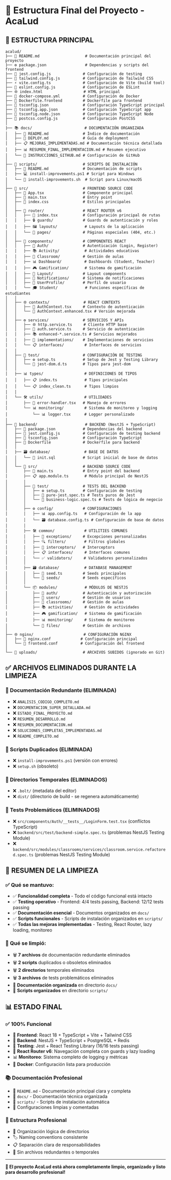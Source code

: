 # 📁 Estructura Final del Proyecto - AcaLud

## 🎯 **ESTRUCTURA PRINCIPAL**

```
acalud/
├── 📄 README.md                    # Documentación principal del proyecto
├── ⚙️ package.json                 # Dependencias y scripts del frontend
├── 🧪 jest.config.js              # Configuración de testing
├── 🎨 tailwind.config.js          # Configuración de Tailwind CSS
├── ⚡ vite.config.ts              # Configuración de Vite (build tool)
├── 📝 eslint.config.js            # Configuración de ESLint
├── 🌐 index.html                  # HTML principal
├── 🐳 docker-compose.yml          # Configuración de Docker
├── 🐳 Dockerfile.frontend         # Dockerfile para frontend
├── 🔧 tsconfig.json               # Configuración TypeScript principal
├── 🔧 tsconfig.app.json           # Configuración TypeScript app
├── 🔧 tsconfig.node.json          # Configuración TypeScript Node
├── 🎨 postcss.config.js           # Configuración PostCSS
│
├── 📚 docs/                       # DOCUMENTACIÓN ORGANIZADA
│   ├── 📄 README.md               # Índice de documentación
│   ├── 🚀 DEPLOY.md               # Guía de deployment
│   ├── 📋 MEJORAS_IMPLEMENTADAS.md # Documentación técnica detallada
│   ├── 📊 RESUMEN_FINAL_IMPLEMENTACION.md # Resumen ejecutivo
│   └── 📝 INSTRUCCIONES_GITHUB.md # Configuración de GitHub
│
├── 🔧 scripts/                    # SCRIPTS DE INSTALACIÓN
│   ├── 📄 README.md               # Documentación de scripts
│   ├── 💻 install-improvements.ps1 # Script para Windows
│   └── 🐧 install-improvements.sh  # Script para Linux/macOS
│
├── 🎨 src/                        # FRONTEND SOURCE CODE
│   ├── 📱 App.tsx                 # Componente principal
│   ├── 🎯 main.tsx                # Entry point
│   ├── 🎨 index.css               # Estilos principales
│   │
│   ├── 🔀 router/                 # REACT ROUTER v6
│   │   ├── 📄 index.tsx           # Configuración principal de rutas
│   │   ├── 🔒 guards/             # Guards de autenticación y roles
│   │   ├── 🖼️ layouts/            # Layouts de la aplicación
│   │   └── 📄 pages/              # Páginas especiales (404, etc.)
│   │
│   ├── 🧩 components/             # COMPONENTES REACT
│   │   ├── 🔐 Auth/               # Autenticación (Login, Register)
│   │   ├── 📚 Activity/           # Actividades educativas
│   │   ├── 🏫 Classroom/          # Gestión de aulas
│   │   ├── 📊 Dashboard/          # Dashboards (Student, Teacher)
│   │   ├── 🎮 Gamification/       # Sistema de gamificación
│   │   ├── 🎨 Layout/             # Layout components
│   │   ├── 🔔 Notifications/      # Sistema de notificaciones
│   │   ├── 👤 UserProfile/        # Perfil de usuario
│   │   └── 🎓 Student/            # Funciones específicas de estudiantes
│   │
│   ├── 🌐 contexts/               # REACT CONTEXTS
│   │   ├── 🔐 AuthContext.tsx     # Contexto de autenticación
│   │   └── 🔐 AuthContext.enhanced.tsx # Versión mejorada
│   │
│   ├── ⚙️ services/               # SERVICIOS Y APIs
│   │   ├── 🌐 http.service.ts     # Cliente HTTP base
│   │   ├── 🔐 auth.service.ts     # Servicio de autenticación
│   │   ├── 📚 enhanced-*.service.ts # Servicios mejorados
│   │   ├── 🔧 implementations/    # Implementaciones de servicios
│   │   └── 📋 interfaces/         # Interfaces de servicios
│   │
│   ├── 🧪 test/                   # CONFIGURACIÓN DE TESTING
│   │   ├── ⚙️ setup.ts            # Setup de Jest y Testing Library
│   │   └── 📝 jest-dom.d.ts       # Tipos para jest-dom
│   │
│   ├── 📊 types/                  # DEFINICIONES DE TIPOS
│   │   ├── 📋 index.ts            # Tipos principales
│   │   └── 📋 index_clean.ts      # Tipos limpios
│   │
│   └── 🛠️ utils/                  # UTILIDADES
│       ├── 🚨 error-handler.tsx   # Manejo de errores
│       └── 📊 monitoring/         # Sistema de monitoreo y logging
│           └── 📊 logger.tsx      # Logger personalizado
│
├── 🔧 backend/                     # BACKEND (NestJS + TypeScript)
│   ├── 📄 package.json            # Dependencias del backend
│   ├── 🧪 jest.config.js          # Configuración de testing backend
│   ├── 🔧 tsconfig.json           # Configuración TypeScript
│   ├── 🐳 Dockerfile              # Dockerfile para backend
│   │
│   ├── 🗃️ database/               # BASE DE DATOS
│   │   └── 📄 init.sql            # Script inicial de base de datos
│   │
│   └── 🎯 src/                    # BACKEND SOURCE CODE
│       ├── 📱 main.ts             # Entry point del backend
│       ├── 📋 app.module.ts       # Módulo principal de NestJS
│       │
│       ├── 🧪 test/               # TESTS DEL BACKEND
│       │   ├── ⚙️ setup.ts        # Configuración de testing
│       │   ├── 🧪 pure-jest.spec.ts # Tests puros de Jest
│       │   └── 🏢 business-logic.spec.ts # Tests de lógica de negocio
│       │
│       ├── ⚙️ config/             # CONFIGURACIONES
│       │   ├── 📊 app.config.ts   # Configuración de la app
│       │   └── 🗃️ database.config.ts # Configuración de base de datos
│       │
│       ├── 🛠️ common/             # UTILITIES COMUNES
│       │   ├── 🚨 exceptions/     # Excepciones personalizadas
│       │   ├── 🔍 filters/        # Filtros globales
│       │   ├── 🔌 interceptors/   # Interceptors
│       │   ├── 📋 interfaces/     # Interfaces comunes
│       │   └── ✅ validators/     # Validadores personalizados
│       │
│       ├── 🗃️ database/           # DATABASE MANAGEMENT
│       │   ├── 🌱 seed.ts         # Seeds principales
│       │   └── 🌱 seeds/          # Seeds específicos
│       │
│       └── 📦 modules/            # MÓDULOS DE NESTJS
│           ├── 🔐 auth/           # Autenticación y autorización
│           ├── 👤 users/          # Gestión de usuarios
│           ├── 🏫 classrooms/     # Gestión de aulas
│           ├── 📚 activities/     # Gestión de actividades
│           ├── 🎮 gamification/   # Sistema de gamificación
│           ├── 📊 monitoring/     # Sistema de monitoreo
│           └── 📁 files/          # Gestión de archivos
│
├── 🌐 nginx/                      # CONFIGURACIÓN NGINX
│   ├── 📄 nginx.conf             # Configuración principal
│   └── 📄 frontend.conf          # Configuración del frontend
│
└── 📁 uploads/                    # ARCHIVOS SUBIDOS (ignorado en Git)
```

## ✅ **ARCHIVOS ELIMINADOS DURANTE LA LIMPIEZA**

### 📄 Documentación Redundante (ELIMINADA)
- ❌ `ANALISIS_CODIGO_COMPLETO.md`
- ❌ `DOCUMENTACION_SUPER_DETALLADA.md`
- ❌ `ESTADO_FINAL_PROYECTO.md`
- ❌ `RESUMEN_DESARROLLO.md`
- ❌ `RESUMEN_DOCUMENTACION.md`
- ❌ `SOLUCIONES_COMPLETAS_IMPLEMENTADAS.md`
- ❌ `README_COMPLETO.md`

### 🔧 Scripts Duplicados (ELIMINADA)
- ❌ `install-improvements.ps1` (versión con errores)
- ❌ `setup.sh` (obsoleto)

### 📁 Directorios Temporales (ELIMINADOS)
- ❌ `.bolt/` (metadata del editor)
- ❌ `dist/` (directorio de build - se regenera automáticamente)

### 🧪 Tests Problemáticos (ELIMINADOS)
- ❌ `src/components/Auth/__tests__/LoginForm.test.tsx` (conflictos TypeScript)
- ❌ `backend/src/test/backend-simple.spec.ts` (problemas NestJS Testing Module)
- ❌ `backend/src/modules/classrooms/services/classroom.service.refactored.spec.ts` (problemas NestJS Testing Module)

## 🎯 **RESUMEN DE LA LIMPIEZA**

### ✅ Qué se mantuvo:
- ✅ **Funcionalidad completa** - Todo el código funcional está intacto
- ✅ **Testing operativo** - Frontend: 4/4 tests passing, Backend: 12/12 tests passing  
- ✅ **Documentación esencial** - Documentos organizados en `docs/`
- ✅ **Scripts funcionales** - Scripts de instalación organizados en `scripts/`
- ✅ **Todas las mejoras implementadas** - Testing, React Router, lazy loading, monitoreo

### 🧹 Qué se limpió:
- 🗑️ **7 archivos** de documentación redundante eliminados
- 🗑️ **2 scripts** duplicados o obsoletos eliminados  
- 🗑️ **2 directorios** temporales eliminados
- 🗑️ **3 archivos** de tests problemáticos eliminados
- 📁 **Documentación organizada** en directorio `docs/`
- 📁 **Scripts organizados** en directorio `scripts/`

## 📊 **ESTADO FINAL**

### ✅ **100% Funcional**
- 🎯 **Frontend**: React 18 + TypeScript + Vite + Tailwind CSS
- 🔧 **Backend**: NestJS + TypeScript + PostgreSQL + Redis  
- 🧪 **Testing**: Jest + React Testing Library (16/16 tests passing)
- 🔀 **React Router v6**: Navegación completa con guards y lazy loading
- 📊 **Monitoreo**: Sistema completo de logging y métricas
- 🐳 **Docker**: Configuración lista para producción

### 📚 **Documentación Profesional**
- 📄 `README.md` - Documentación principal clara y completa
- 📁 `docs/` - Documentación técnica organizada
- 📁 `scripts/` - Scripts de instalación automática
- 🔧 Configuraciones limpias y comentadas

### 🎨 **Estructura Profesional**
- 📁 Organización lógica de directorios
- 🏷️ Naming conventions consistente  
- 📋 Separación clara de responsabilidades
- 🧹 Sin archivos redundantes o temporales

---

**🎉 El proyecto AcaLud está ahora completamente limpio, organizado y listo para desarrollo profesional!**
